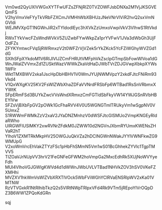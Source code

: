 Vm0wd2QyUXlVWGxXYTFwUFZsZFNjRlZ0TVZOWFJsbDNXa2M1VjJKSGVEQmFS
V2hyVmxVeFYyTkVRbFZXCmJVMHhWbXBHUzJNeVNrVlViR2hvQ2sxVmNGVldi
WEJMVXpGT1NGWnJiR2xTYldodlEyc3hXVkZzUmxoVwpiVkV3VlhwS1RtVkdj
RWxTYkVwcFZsWndWVkV5ZUZwbFYwWkpZa1prYVFwV1JVa3dWbGh3UjFOdFZs
ZFYKYmtwcFVqSjRWRmxzV2t0WFZrVjVZek5rYkZKck5YcFZiWGhyWVZGd1dG
SXlhSFpXYkdoM1V6RlJlVlJZCmFHRUtVMFphVkZsclpGTmpSbFowWlVoa1dG
WnJWalZVVmxZd1ZUSktWazVWWkZkaVdHaDJWbTVrZDJGVwpXbkpXYWs1WFlr
WktTMXBWV2xka1JscHpDbHBHV1V0WmJYUjNWMVpzY2xkdFJtcFNiRm93Vkd4
V1QxWXgKV25KV2FsWlZWbXhaZDFaVVNrdFRSbFp6WTBad1RsSnVRbmxXYWtK
SFpERmFSd3BUYkZwcVVsWndXRmxzCmFGTldSbFkyVW14YWJGSnRVbHBEYlVw
SFZsVjBXbFpGV2pOWk1GcFhaRVV4V0U5WGNGTmlTRUkyVm1wSgpNV0V5UmxZ
S1RWWmFWMkZzV2xaV2JYaDNZMnhzV0dWSFJtcGlSMUo2VmpKNGEyRldaRWho
UlRGWFlUSlMKY2xwRVNrZFdkM0JZWW10d2NGVnJXbmRYUmxKWENsZHVaR2hT
YlhoV1ZXMTRkMkpHV25OWGJuQkVZa2hDClNGWnNWakJYYlVWNFkwZG9WMUpG
V2xoWmVrcEhVakZTYzFSc1pHbFhSMmN5Vm1wS01BcGhhekZYVlc1TgpTMVV5
TlZOaVJrNUpVV3hrV21FeGNFeGFWM2hoVmpGa2MxcEdhRk5XUjNoWVYyeFdh
MUl4VlhoVGJGWlgKWVd4d1dWWnJWbUVLVTBad1NHVkZOV3hSV0VKeFZXMHhi
MVZXV1hkWmVsWlZVbXRXTlVOck5WbFViWGhYClRVaENSRlpWV2xKa01VMTNW
RzVTVGxkR1NtRlhibTkzQ2s5VlRtNWpTRlpxVFd4Rk9VTm5jREpoYlVrOQpD
Z3B6WW1ZPQoKdGRn

sqj